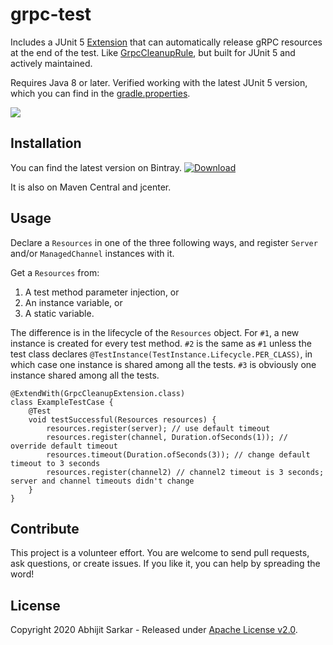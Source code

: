# grpc-test

Includes a JUnit 5 [Extension](https://junit.org/junit5/docs/current/api/org.junit.jupiter.api/org/junit/jupiter/api/extension/Extension.html) 
that can automatically release gRPC resources at the end of the test. Like [GrpcCleanupRule](https://grpc.github.io/grpc-java/javadoc/io/grpc/testing/GrpcCleanupRule.html), 
but built for JUnit 5 and actively maintained.

Requires Java 8 or later. Verified working with the latest JUnit 5 version, which you can find in the [gradle.properties](gradle.properties).

[![](https://github.com/asarkar/grpc-test/workflows/CI%20Pipeline/badge.svg)](https://github.com/asarkar/grpc-test/actions?query=workflow%3A%22CI+Pipeline%22)

## Installation

You can find the latest version on Bintray. [ ![Download](https://api.bintray.com/packages/asarkar/mvn/com.asarkar.grpc%3Agrpc-test/images/download.svg) ](https://bintray.com/asarkar/mvn/com.asarkar.grpc%3Agrpc-test/_latestVersion)

It is also on Maven Central and jcenter.

## Usage

Declare a `Resources` in one of the three following ways, and register `Server` and/or `ManagedChannel` instances with it.

Get a `Resources` from:
1. A test method parameter injection, or
2. An instance variable, or
3. A static variable.

The difference is in the lifecycle of the `Resources` object. For `#1`, a new instance is created for every test method. 
`#2` is the same as `#1` unless the test class declares `@TestInstance(TestInstance.Lifecycle.PER_CLASS)`, in which case 
one instance is shared among all the tests. `#3` is obviously one instance shared among all the tests.


```
@ExtendWith(GrpcCleanupExtension.class)
class ExampleTestCase {
    @Test
    void testSuccessful(Resources resources) {
        resources.register(server); // use default timeout
        resources.register(channel, Duration.ofSeconds(1)); // override default timeout
        resources.timeout(Duration.ofSeconds(3)); // change default timeout to 3 seconds
        resources.register(channel2) // channel2 timeout is 3 seconds; server and channel timeouts didn't change
    }
}

```

## Contribute

This project is a volunteer effort. You are welcome to send pull requests, ask questions, or create issues.
If you like it, you can help by spreading the word!

## License

Copyright 2020 Abhijit Sarkar - Released under [Apache License v2.0](LICENSE).
